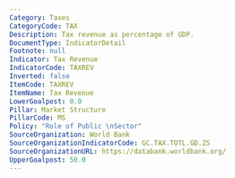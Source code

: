 ```yaml
---
Category: Taxes
CategoryCode: TAX
Description: Tax revenue as percentage of GDP.
DocumentType: IndicatorDetail
Footnote: null
Indicator: Tax Revenue
IndicatorCode: TAXREV
Inverted: false
ItemCode: TAXREV
ItemName: Tax Revenue
LowerGoalpost: 0.0
Pillar: Market Structure
PillarCode: MS
Policy: "Role of Public \nSector"
SourceOrganization: World Bank
SourceOrganizationIndicatorCode: GC.TAX.TOTL.GD.ZS
SourceOrganizationURL: https://databank.worldbank.org/
UpperGoalpost: 50.0
---
```


